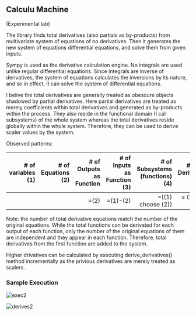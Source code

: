 ## Calculu Machine

(Experimental lab)

The library finds total derivatives (also partials as by-products) from multivariate system of equations of no derivatives.  Then it generates the new system of equations differential equations, and solve them from given inputs.

Sympy is used as the derivative calculation engine.  No integrals are used unlike regular differential equations.  Since integrals are inverse of derivatives, the system of equations calculates the inversions by its nature, and so in effect, it can solve the system of differential equations.

I belive the total derivatives are generally treated as obescure objects shadowed by partial derivatives.  Here partial derivatives are treated as merely coefficients within total derivatives and generated as by-products within the process.  They also reside in the functional domain (I call subsystems) of the whole system whereas the total derivatives reside globally within the whole system.  Therefore, they can be used to derive scaler values by the system.

Observed patterns:

| # of variables (1) | # of Equations (2)|  # of Outputs as Function | # of Inputs as Function (3) | # of Subsystems (functions) (4)| # Partial Derivatives (5)| # Total Derivatives (6)|
|----------:|----------:|----------:|----------:|----------:|----------:|----------:|
| |  | =(2) | =(1)-(2) | ={(1) choose (2)} |  = (2) * (3) * (4) | =(2)|

Note: the number of total derivative equations match the number of the original equations.  While the total functions can be derivated for each output of each function, only the number of the original equations of them are independent and they appear in each function.  Therefore, total derivatives from the first function are added to the system.

Higher drivatives can be calculated by executing derive_derivatives() method incrementally as the privious derivatives are merely treated as scalers.


### Sample Execution

![exec2](https://github.com/tomkob9999/calculu_machine/assets/96751911/b1ba8b80-fed0-4b9e-ad11-b5dc50ce9072)


![derives2](https://github.com/tomkob9999/calculu_machine/assets/96751911/6faa20e1-5957-41f7-96ec-1a659e70f7fe)



